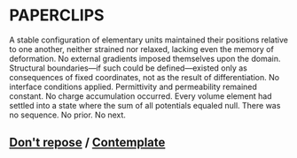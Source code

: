 # PAPERCLIPS

A stable configuration of elementary units maintained their positions relative to one another, neither strained nor relaxed, lacking even the memory of deformation. No external gradients imposed themselves upon the domain. Structural boundaries—if such could be defined—existed only as consequences of fixed coordinates, not as the result of differentiation. No interface conditions applied. Permittivity and permeability remained constant. No charge accumulation occurred. Every volume element had settled into a state where the sum of all potentials equaled null. There was no sequence. No prior. No next.

## [Don't repose](page-ee7bc838d2794b14) / [Contemplate](page-079a3d18b816d735)

